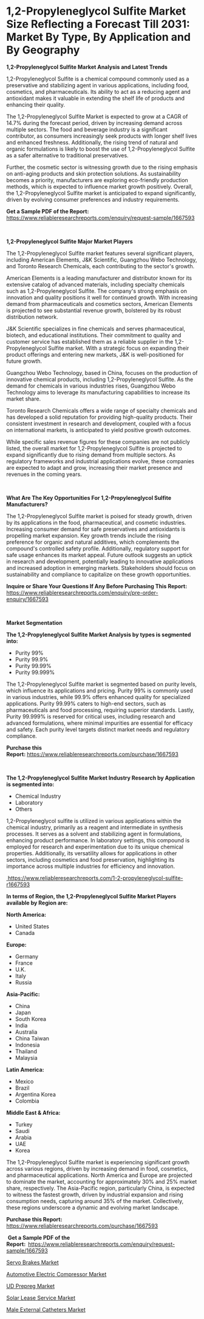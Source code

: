 <p><h1>1,2-Propyleneglycol Sulfite Market Size Reflecting a Forecast Till 2031: Market By Type, By Application and By Geography</h1></p><p><strong>1,2-Propyleneglycol Sulfite Market Analysis and Latest Trends</strong></p>
<p><p>1,2-Propyleneglycol Sulfite is a chemical compound commonly used as a preservative and stabilizing agent in various applications, including food, cosmetics, and pharmaceuticals. Its ability to act as a reducing agent and antioxidant makes it valuable in extending the shelf life of products and enhancing their quality.</p><p>The 1,2-Propyleneglycol Sulfite Market is expected to grow at a CAGR of 14.7% during the forecast period, driven by increasing demand across multiple sectors. The food and beverage industry is a significant contributor, as consumers increasingly seek products with longer shelf lives and enhanced freshness. Additionally, the rising trend of natural and organic formulations is likely to boost the use of 1,2-Propyleneglycol Sulfite as a safer alternative to traditional preservatives.</p><p>Further, the cosmetic sector is witnessing growth due to the rising emphasis on anti-aging products and skin protection solutions. As sustainability becomes a priority, manufacturers are exploring eco-friendly production methods, which is expected to influence market growth positively. Overall, the 1,2-Propyleneglycol Sulfite market is anticipated to expand significantly, driven by evolving consumer preferences and industry requirements.</p></p>
<p><strong>Get a Sample PDF of the Report:&nbsp;</strong> <a href="https://www.reliableresearchreports.com/enquiry/request-sample/1667593?utm_campaign=3&utm_medium=2&utm_source=Github&utm_content=ia&utm_term=10122024&utm_id=12-propyleneglycol-sulfite">https://www.reliableresearchreports.com/enquiry/request-sample/1667593</a></p>
<p>&nbsp;</p>
<p><strong>1,2-Propyleneglycol Sulfite Major Market Players</strong></p>
<p><p>The 1,2-Propyleneglycol Sulfite market features several significant players, including American Elements, J&K Scientific, Guangzhou Webo Technology, and Toronto Research Chemicals, each contributing to the sector's growth.</p><p>American Elements is a leading manufacturer and distributor known for its extensive catalog of advanced materials, including specialty chemicals such as 1,2-Propyleneglycol Sulfite. The company's strong emphasis on innovation and quality positions it well for continued growth. With increasing demand from pharmaceuticals and cosmetics sectors, American Elements is projected to see substantial revenue growth, bolstered by its robust distribution network.</p><p>J&K Scientific specializes in fine chemicals and serves pharmaceutical, biotech, and educational institutions. Their commitment to quality and customer service has established them as a reliable supplier in the 1,2-Propyleneglycol Sulfite market. With a strategic focus on expanding their product offerings and entering new markets, J&K is well-positioned for future growth.</p><p>Guangzhou Webo Technology, based in China, focuses on the production of innovative chemical products, including 1,2-Propyleneglycol Sulfite. As the demand for chemicals in various industries rises, Guangzhou Webo Technology aims to leverage its manufacturing capabilities to increase its market share.</p><p>Toronto Research Chemicals offers a wide range of specialty chemicals and has developed a solid reputation for providing high-quality products. Their consistent investment in research and development, coupled with a focus on international markets, is anticipated to yield positive growth outcomes.</p><p>While specific sales revenue figures for these companies are not publicly listed, the overall market for 1,2-Propyleneglycol Sulfite is projected to expand significantly due to rising demand from multiple sectors. As regulatory frameworks and industrial applications evolve, these companies are expected to adapt and grow, increasing their market presence and revenues in the coming years.</p></p>
<p>&nbsp;</p>
<p><strong>What Are The Key Opportunities For 1,2-Propyleneglycol Sulfite Manufacturers?</strong></p>
<p><p>The 1,2-Propyleneglycol Sulfite market is poised for steady growth, driven by its applications in the food, pharmaceutical, and cosmetic industries. Increasing consumer demand for safe preservatives and antioxidants is propelling market expansion. Key growth trends include the rising preference for organic and natural additives, which complements the compound's controlled safety profile. Additionally, regulatory support for safe usage enhances its market appeal. Future outlook suggests an uptick in research and development, potentially leading to innovative applications and increased adoption in emerging markets. Stakeholders should focus on sustainability and compliance to capitalize on these growth opportunities.</p></p>
<p><strong>Inquire or Share Your Questions If Any Before Purchasing This Report:</strong> <a href="https://www.reliableresearchreports.com/enquiry/pre-order-enquiry/1667593?utm_campaign=3&utm_medium=2&utm_source=Github&utm_content=ia&utm_term=10122024&utm_id=12-propyleneglycol-sulfite">https://www.reliableresearchreports.com/enquiry/pre-order-enquiry/1667593</a></p>
<p>&nbsp;</p>
<p><strong>Market Segmentation</strong></p>
<p><strong>The 1,2-Propyleneglycol Sulfite Market Analysis by types is segmented into:</strong></p>
<p><ul><li>Purity 99%</li><li>Purity 99.9%</li><li>Purity 99.99%</li><li>Purity 99.999%</li></ul></p>
<p><p>The 1,2-Propyleneglycol Sulfite market is segmented based on purity levels, which influence its applications and pricing. Purity 99% is commonly used in various industries, while 99.9% offers enhanced quality for specialized applications. Purity 99.99% caters to high-end sectors, such as pharmaceuticals and food processing, requiring superior standards. Lastly, Purity 99.999% is reserved for critical uses, including research and advanced formulations, where minimal impurities are essential for efficacy and safety. Each purity level targets distinct market needs and regulatory compliance.</p></p>
<p><strong>Purchase this Report:&nbsp;</strong><a href="https://www.reliableresearchreports.com/purchase/1667593?utm_campaign=3&utm_medium=2&utm_source=Github&utm_content=ia&utm_term=10122024&utm_id=12-propyleneglycol-sulfite">https://www.reliableresearchreports.com/purchase/1667593</a></p>
<p>&nbsp;</p>
<p><strong>The 1,2-Propyleneglycol Sulfite Market Industry Research by Application is segmented into:</strong></p>
<p><ul><li>Chemical Industry</li><li>Laboratory</li><li>Others</li></ul></p>
<p><p>1,2-Propyleneglycol sulfite is utilized in various applications within the chemical industry, primarily as a reagent and intermediate in synthesis processes. It serves as a solvent and stabilizing agent in formulations, enhancing product performance. In laboratory settings, this compound is employed for research and experimentation due to its unique chemical properties. Additionally, its versatility allows for applications in other sectors, including cosmetics and food preservation, highlighting its importance across multiple industries for efficiency and innovation.</p></p>
<p><a href="https://www.reliableresearchreports.com/1-2-propyleneglycol-sulfite-r1667593?utm_campaign=3&utm_medium=2&utm_source=Github&utm_content=ia&utm_term=10122024&utm_id=12-propyleneglycol-sulfite">&nbsp;https://www.reliableresearchreports.com/1-2-propyleneglycol-sulfite-r1667593</a></p>
<p><strong>In terms of Region, the 1,2-Propyleneglycol Sulfite Market Players available by Region are:</strong></p>
<p>
    <p> <strong> North America: </strong>
        <ul>
            <li>United States</li>
            <li>Canada</li>
        </ul>
        </p> 
    <p> <strong> Europe: </strong>
        <ul>
            <li>Germany</li>
            <li>France</li>
            <li>U.K.</li>
            <li>Italy</li>
            <li>Russia</li>
        </ul>
        </p> 
    <p> <strong> Asia-Pacific: </strong>
        <ul>
            <li>China</li>
            <li>Japan</li>
            <li>South Korea</li>
            <li>India</li>
            <li>Australia</li>
            <li>China Taiwan</li>
            <li>Indonesia</li>
            <li>Thailand</li>
            <li>Malaysia</li>
        </ul>
        </p> 
    <p> <strong> Latin America: </strong>
        <ul>
            <li>Mexico</li>
            <li>Brazil</li>
            <li>Argentina Korea</li>
            <li>Colombia</li>
        </ul>
        </p> 
    <p> <strong> Middle East & Africa: </strong>
        <ul>
            <li>Turkey</li>
            <li>Saudi</li>
            <li>Arabia</li>
            <li>UAE</li>
            <li>Korea</li>
        </ul>
    </p>
    </p>
<p><p>The 1,2-Propyleneglycol Sulfite market is experiencing significant growth across various regions, driven by increasing demand in food, cosmetics, and pharmaceutical applications. North America and Europe are projected to dominate the market, accounting for approximately 30% and 25% market share, respectively. The Asia-Pacific region, particularly China, is expected to witness the fastest growth, driven by industrial expansion and rising consumption needs, capturing around 35% of the market. Collectively, these regions underscore a dynamic and evolving market landscape.</p></p>
<p><strong>Purchase this Report: </strong><a href="https://www.reliableresearchreports.com/purchase/1667593?utm_campaign=3&utm_medium=2&utm_source=Github&utm_content=ia&utm_term=10122024&utm_id=12-propyleneglycol-sulfite">https://www.reliableresearchreports.com/purchase/1667593</a></p>
<p>&nbsp;<strong>Get a Sample PDF of the Report:&nbsp;&nbsp;</strong><a href="https://www.reliableresearchreports.com/enquiry/request-sample/1667593?utm_campaign=3&utm_medium=2&utm_source=Github&utm_content=ia&utm_term=10122024&utm_id=12-propyleneglycol-sulfite">https://www.reliableresearchreports.com/enquiry/request-sample/1667593</a></p>
<p><strong></strong></p>
<p><p><a href="https://www.linkedin.com/pulse/futur-trend-quest-sl8ue?utm_campaign=3&utm_medium=2&utm_source=Github&utm_content=ia&utm_term=10122024&utm_id=12-propyleneglycol-sulfite">Servo Brakes Market</a></p><p><a href="https://www.linkedin.com/pulse/th-score-market-0ptye?utm_campaign=3&utm_medium=2&utm_source=Github&utm_content=ia&utm_term=10122024&utm_id=12-propyleneglycol-sulfite">Automotive Electric Compressor Market</a></p><p><a href="https://www.linkedin.com/pulse/futur-trend-quest-sl8ue?utm_campaign=3&utm_medium=2&utm_source=Github&utm_content=ia&utm_term=10122024&utm_id=12-propyleneglycol-sulfite">UD Prepreg Market</a></p><p><a href="https://github.com/DixieGrimes/Market-Research-Report-List-1/blob/main/solar-lease-service-market.md?utm_campaign=3&utm_medium=2&utm_source=Github&utm_content=ia&utm_term=10122024&utm_id=12-propyleneglycol-sulfite">Solar Lease Service Market</a></p><p><a href="https://github.com/nathandecarvalho/Market-Research-Report-List-5/blob/main/male-external-catheters-market.md?utm_campaign=3&utm_medium=2&utm_source=Github&utm_content=ia&utm_term=10122024&utm_id=12-propyleneglycol-sulfite">Male External Catheters Market</a></p></p>